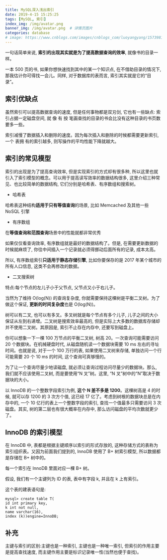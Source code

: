 ```yaml
---
title: MySQL深入浅出索引
date: 2019-4-15 15:25:25
tags: [MySQL, 索引]
index_img: /img/avatar.png
banner_img: /img/avatar.png  # 详情页图片
categories: database
# image: https://www.cnblogs.com/images/cnblogs_com/luoyangyang/1573981/t_index.jpg
---
```


一句话简单来说, **索引的出现其实就是为了提高数据查询的效率**, 就像书的目录一样。

一本 500 页的书, 如果你想快速找到其中的某一个知识点, 在不借助目录的情况下, 那我估计你可得找一会儿。同样, 对于数据库的表而言, 索引其实就是它的“目录”。
<!-- more -->

## 索引优缺点

虽然索引可以提高数据查询的速度, 但是任何事物都是双刃剑, 它也有一些缺点: 索引占据一定磁盘空间, 就 像 有 按 笔画查找的目录的书会比没有这种目录的书页数要多一些。

索引减慢了数据插入和删除的速度。因为每次插入和删除的时候都需要更新索引, 一个 表拥 有的索引越多, 则写操作的平均性能下降就越大。 

## 索引的常见模型

索引的出现是为了提高查询效率, 但是实现索引的方式却有很多种, 所以这里也就引入了索引模型的概念。可以用于提高读写效率的数据结构很多, 这里介绍三种常见、也比较简单的数据结构, 它们分别是哈希表、有序数组和搜索树。

- 哈希表

哈希表这种结构**适用于只有等值查询**的场景, 比如 Memcached 及其他一些 NoSQL 引擎

- 有序数组

在**等值查询和范围查询**场景中的性能就都非常优秀

如果仅仅看查询效率, 有序数组就是最好的数据结构了。但是, 在需要更新数据的时候就麻烦了, 你往中间插入一个记录就必须得挪动后面所有的记录, 成本太高。

所以, 有序数组索引**只适用于静态存储引擎**, 比如你要保存的是 2017 年某个城市的所有人口信息, 这类不会再修改的数据。

- 二叉搜索树

特点:每个节点的左儿子小于父节点, 父节点又小于右儿子。

当然为了维持 O(log(N)) 的查询复杂度, 你就需要保持这棵树是平衡二叉树。为了做这个保证, **更新的时间复杂度**也是 O(log(N))。

树可以有二叉, 也可以有多叉。多叉树就是每个节点有多个儿子, 儿子之间的大小保证从左到右递增。二叉树是搜索效率最高的, 但是实际上大多数的数据库存储却并不使用二叉树。其原因是, 索引不止存在内存中, 还要写到磁盘上。

你可以想象一下一棵 100 万节点的平衡二叉树, 树高 20。一次查询可能需要访问 20 个数据块。在机械硬盘时代, 从磁盘随机读一个数据块需要 10 ms 左右的寻址时间。也就是说, 对于一个 100 万行的表, 如果使用二叉树来存储, 单独访问一个行可能需要 20 个 10 ms 的时间, 这个查询可真够慢的。

为了让一个查询尽量少地读磁盘, 就必须让查询过程访问尽量少的数据块。那么, 我们就不应该使用二叉树, 而是要使用“N 叉”树。这里, “N 叉”树中的“N”取决于数据块的大小。

以 InnoDB 的一个整数字段索引为例, **这个 N 差不多是 1200**。这棵树高是 4 的时候, 就可以存 1200 的 3 次方个值, 这已经 17 亿了。考虑到树根的数据块总是在内存中的, 一个 10 亿行的表上一个整数字段的索引, 查找一个值最多只需要访问 3 次磁盘。其实, 树的第二层也有很大概率在内存中, 那么访问磁盘的平均次数就更少了。

## InnoDB 的索引模型

在 InnoDB 中, 表都是根据主键顺序以索引的形式存放的, 这种存储方式的表称为索引组织表。又因为前面我们提到的, InnoDB 使用了 B+ 树索引模型, 所以数据都是存储在 B+ 树中的。

每一个索引在 InnoDB 里面对应一棵 B+ 树。

假设, 我们有一个主键列为 ID 的表, 表中有字段 k, 并且在 k 上有索引。

这个表的建表语句是:
```
mysql> create table T(
id int primary key, 
k int not null, 
name varchar(16),
index (k))engine=InnoDB;
```

## 补充
主键与索引的区别:主键也是一种索引, 主键也是一种唯一索引, 但索引的作用主要是提高查找速度, 而主键作用主要是标识记录唯一性(当然也便于查找)。